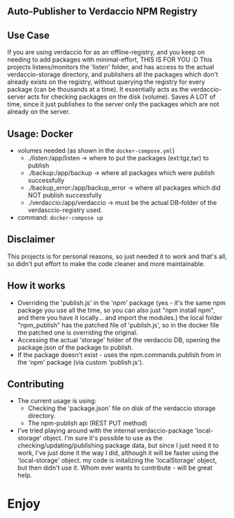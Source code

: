 ## Auto-Publisher to Verdaccio NPM Registry

## Use Case

If you are using verdaccio for as an offline-registry, and you keep on needing to add packages with minimal-effort, THIS IS FOR YOU :D
This projects listens/monitors the 'listen' folder, and has access to the actual verdaccio-storage directory, and publishers all the packages which don't already exists on the registry, without querying the registry for every package (can be thousands at a time).
It essentially acts as the verdaccio-server acts for checking packages on the disk (volume). Saves A LOT of time, since it just publishes to the server only the packages which are not already on the server.

## Usage: Docker

- volumes needed (as shown in the `docker-compose.yml`)
  - ./listen:/app/listen -> where to put the packages (ext:tgz,tar) to publish
  - ./backup:/app/backup -> where all packages which were publish successfully
  - ./backup_error:/app/backup_error -> where all packages which did NOT publish successfully
  - ./verdaccio:/app/verdaccio -> must be the actual DB-folder of the verdasccio-registry used.
- command: `docker-compose up`

## Disclaimer

This projects is for personal reasons, so just needed it to work and that's all, so didn't put effort to make the code cleaner and more maintainable.

## How it works

- Overriding the 'publish.js' in the 'npm' package (yes - it's the same npm package you use all the time, so you can also just "npm install npm", and there you have it locally... and import the modules.)
  the local folder "npm_publish" has the patched file of 'publish.js', so in the docker file the patched one is overriding the original.
- Accessing the actual 'storage' folder of the verdaccio DB, opening the package.json of the package to publish.
- If the package doesn't exist - uses the npm.commands.publish from in the 'npm' package (via custom 'publish.js').

## Contributing

- The current usage is using:
  - Checking the 'package.json' file on disk of the verdaccio storage directory.
  - The npm-publish api (REST PUT method)
- I've tried playing around with the internal verdaccio-package 'local-storage' object. I'm sure it's possible to use as the checking/updating/publishing package data, but since I just need it to work, I've just done it the way I did, although it will be faster using the 'local-storage' object.
  my code is initalizing the 'localStorage' object, but then didn't use it. Whom ever wants to contribute - will be great help.

# Enjoy

